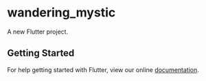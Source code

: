# wandering_mystic

A new Flutter project.

## Getting Started

For help getting started with Flutter, view our online
[documentation](https://flutter.io/).
